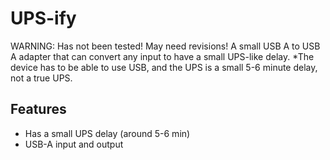 # UPS-ify
WARNING: Has not been tested! May need revisions!
A small USB A to USB A adapter that can convert any input to have a small UPS-like delay. 
*The device has to be able to use USB, and the UPS is a small 5-6 minute delay, not a true UPS.

## Features
* Has a small UPS delay (around 5-6 min)
* USB-A input and output
